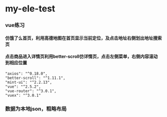 # my-ele-test
### vue练习
#### 仿饿了么首页，利用高德地图在首页显示当前定位，及点击地址右侧划出地址搜索页
#### 点击商品进入详情页利用better-scroll仿详情页，点击左侧菜单，右侧内容滚动到相应位置
    "axios": "^0.18.0",
    "better-scroll": "^1.11.1",
    "mint-ui": "^2.2.13",
    "vue": "^2.5.2",
    "vue-router": "^3.0.1",
    "vuex": "^3.0.1"
 ### 数据为本地json，粗略布局
